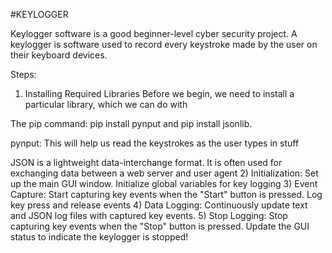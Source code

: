 #KEYLOGGER

Keylogger software is a good beginner-level cyber security project. A keylogger is software used to record every keystroke made by the user on their keyboard devices.



Steps:
  
1) Installing Required Libraries
Before we begin, we need to install a particular library, which we can do with  

The pip command: pip install pynput and pip install jsonlib.

pynput: This will help us read the keystrokes as the user types in stuff

JSON is a lightweight data-interchange format. It is often used for exchanging  data between a web server and user agent
2) Initialization:
      Set up the main GUI window.
      Initialize global variables for key logging
3) Event Capture:
      Start capturing key events when the "Start" button is pressed.  Log key press and release events
4) Data Logging: 
    Continuously update text and JSON log files with captured key events.
5) Stop Logging:
    Stop capturing key events when the "Stop" button is pressed.  Update the GUI status to indicate the keylogger is stopped!
